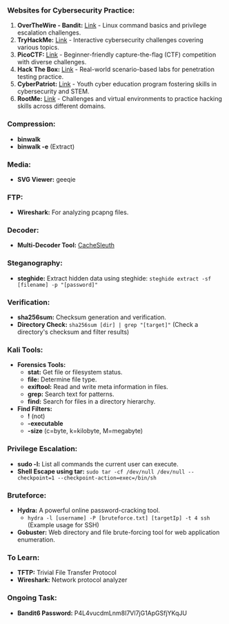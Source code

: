 ### Websites for Cybersecurity Practice:

1. **OverTheWire - Bandit:** [Link](https://overthewire.org/wargames/bandit/) - Linux command basics and privilege escalation challenges.
2. **TryHackMe:** [Link](https://tryhackme.com/) - Interactive cybersecurity challenges covering various topics.
3. **PicoCTF:** [Link](https://picoctf.com/) - Beginner-friendly capture-the-flag (CTF) competition with diverse challenges.
4. **Hack The Box:** [Link](https://www.hackthebox.eu/) - Real-world scenario-based labs for penetration testing practice.
5. **CyberPatriot:** [Link](https://www.uscyberpatriot.org/) - Youth cyber education program fostering skills in cybersecurity and STEM.
6. **RootMe:** [Link](https://www.root-me.org/) - Challenges and virtual environments to practice hacking skills across different domains.


### Compression:
- **binwalk**
- **binwalk -e** (Extract)

### Media:
- **SVG Viewer:** geeqie

### FTP:
- **Wireshark:** For analyzing pcapng files.

### Decoder:
- **Multi-Decoder Tool:** [CacheSleuth](https://www.cachesleuth.com/multidecoder/)

### Steganography:
- **steghide:** Extract hidden data using steghide: `steghide extract -sf [filename] -p "[password]"`

### Verification:
- **sha256sum:** Checksum generation and verification.
- **Directory Check:** `sha256sum [dir] | grep "[target]"` (Check a directory's checksum and filter results)

### Kali Tools:
- **Forensics Tools:**
  - **stat:** Get file or filesystem status.
  - **file:** Determine file type.
  - **exiftool:** Read and write meta information in files.
  - **grep:** Search text for patterns.
  - **find:** Search for files in a directory hierarchy.
- **Find Filters:**
  - **!** (not)
  - **-executable**
  - **-size** (c=byte, k=kilobyte, M=megabyte)

### Privilege Escalation:
- **sudo -l:** List all commands the current user can execute.
- **Shell Escape using tar:** `sudo tar -cf /dev/null /dev/null --checkpoint=1 --checkpoint-action=exec=/bin/sh`

### Bruteforce:
- **Hydra:** A powerful online password-cracking tool.
  - `hydra -l [username] -P [bruteforce.txt] [targetIp] -t 4 ssh` (Example usage for SSH)
- **Gobuster:** Web directory and file brute-forcing tool for web application enumeration.

### To Learn:
- **TFTP:** Trivial File Transfer Protocol
- **Wireshark:** Network protocol analyzer

### Ongoing Task:
- **Bandit6 Password:** P4L4vucdmLnm8I7Vl7jG1ApGSfjYKqJU
